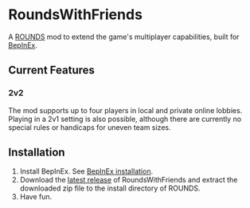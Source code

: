 # RoundsWithFriends
 
A [ROUNDS](https://landfall.se/rounds) mod to extend the game's multiplayer capabilities, built for [BepInEx](https://github.com/BepInEx/BepInEx).

## Current Features

### 2v2

The mod supports up to four players in local and private online lobbies. Playing in a 2v1 setting is also possible, although there are currently no special rules or handicaps for uneven team sizes.

## Installation

1. Install BepInEx. See [BepInEx installation](https://docs.bepinex.dev/master/articles/user_guide/installation/index.html).
2. Download the [latest release](https://github.com/olavim/RoundsWithFriends/releases/latest) of RoundsWithFriends and extract the downloaded zip file to the install directory of ROUNDS.
3. Have fun.
